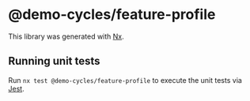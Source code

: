 # @demo-cycles/feature-profile

This library was generated with [Nx](https://nx.dev).

## Running unit tests

Run `nx test @demo-cycles/feature-profile` to execute the unit tests via [Jest](https://jestjs.io).
